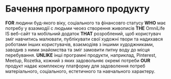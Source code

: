 # Бачення програмного продукту

**FOR** людини буд-якого віку, соціального та фінансовго статусу **WHO** має потребу у взаэмодії с людьми чеоез створення живописів **THE** OmniLife IS веб-сайт та мобільний додаток **THAT** розроблений, щоб користувач зміг навчитись малювати, публікувати свої художні твори та надихався роботами інших користувачів, взаємодіяв з іншими худоджниками, заводив з ними знайомства та зміг замовити питну воду до місця перебування. **UNLIKE** інші програмні продукти, наприклад, Pinterest, Meetup, Rozetka, кожний з яких задовольняє окремі потреби **OUR** продукт надає комплексну платформу для задоволення потреб матеріального, соціального, естетичного та навчального характеру.
